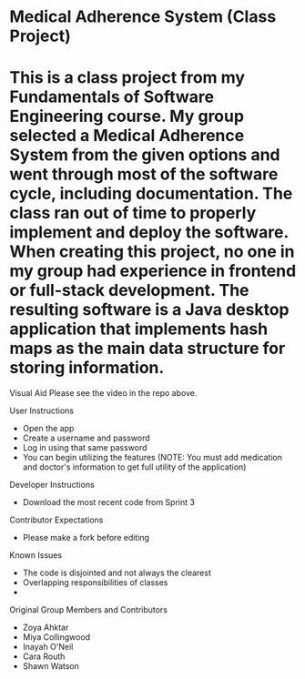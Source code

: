 # Medical Adherence System (Class Project)

# This is a class project from my Fundamentals of Software Engineering course. My group selected a Medical Adherence System from the given options and went through most of the software cycle, including documentation. The class ran out of time to properly implement and deploy the software. When creating this project, no one in my group had experience in frontend or full-stack development. The resulting software is a Java desktop application that implements hash maps as the main data structure for storing information.

Visual Aid
Please see the video in the repo above.

User Instructions
- Open the app
- Create a username and password
- Log in using that same password
- You can begin utilizing the features (NOTE: You must add medication and doctor's information to get full utility of the application)

Developer Instructions
- Download the most recent code from Sprint 3

Contributor Expectations
- Please make a fork before editing

Known Issues
- The code is disjointed and not always the clearest
- Overlapping responsibilities of classes
- 

Original Group Members and Contributors
- Zoya Ahktar
- Miya Collingwood
- Inayah O'Neil
- Cara Routh
- Shawn Watson
